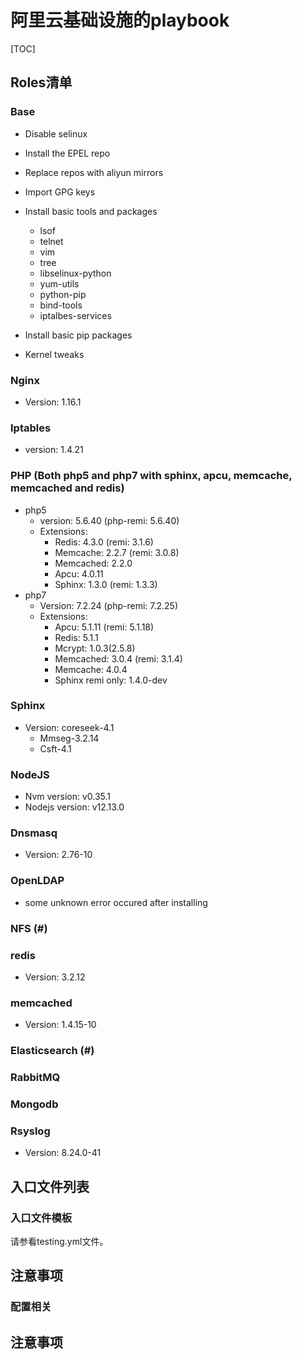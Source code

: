 # 阿里云基础设施的playbook





[TOC]



## Roles清单

### Base

* Disable selinux 
* Install the EPEL repo
* Replace repos with aliyun mirrors
* Import GPG keys
* Install basic tools and packages
  * lsof
  * telnet
  * vim 
  * tree
  * libselinux-python
  * yum-utils
  * python-pip
  * bind-tools
  * iptalbes-services
  
* Install basic pip packages
* Kernel tweaks

### Nginx
* Version: 1.16.1

### Iptables
* version: 1.4.21

### PHP (Both php5 and php7 with sphinx, apcu, memcache, memcached and redis)
* php5
    * version: 5.6.40  (php-remi: 5.6.40)
    * Extensions:
      * Redis: 4.3.0 (remi: 3.1.6)
      * Memcache: 2.2.7 (remi: 3.0.8)
      * Memcached: 2.2.0
      * Apcu: 4.0.11
      * Sphinx: 1.3.0 (remi: 1.3.3)
* php7
    * Version: 7.2.24 (php-remi: 7.2.25)
    * Extensions:
        * Apcu: 5.1.11 (remi: 5.1.18)
        * Redis: 5.1.1
        * Mcrypt: 1.0.3(2.5.8) 
        * Memcached: 3.0.4 (remi: 3.1.4)
        * Memcache: 4.0.4
        * Sphinx remi only: 1.4.0-dev

### Sphinx

* Version: coreseek-4.1
  * Mmseg-3.2.14
  * Csft-4.1

### NodeJS

* Nvm version: v0.35.1
* Nodejs version: v12.13.0

### Dnsmasq

*  Version: 2.76-10

### OpenLDAP

* some unknown error occured after installing

### NFS (#)

### redis
* Version: 3.2.12

### memcached

* Version: 1.4.15-10

### Elasticsearch (#)

### RabbitMQ

### Mongodb

### Rsyslog

* Version: 8.24.0-41

## 入口文件列表

### 入口文件模板

请参看testing.yml文件。



## 注意事项

### 配置相关
## 注意事项

